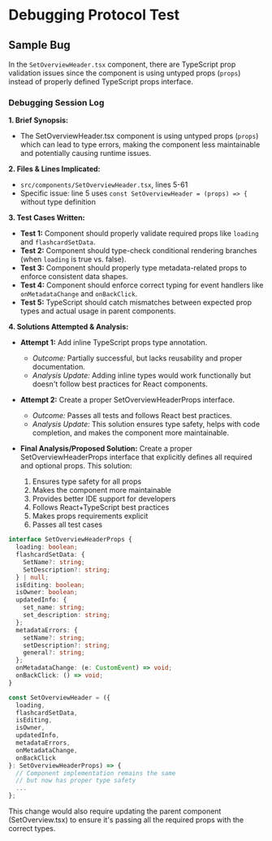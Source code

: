 # Debugging Protocol Test

## Sample Bug

In the `SetOverviewHeader.tsx` component, there are TypeScript prop validation issues since the component is using untyped props (`props`) instead of properly defined TypeScript props interface.

### Debugging Session Log

**1. Brief Synopsis:**

- The SetOverviewHeader.tsx component is using untyped props (`props`) which can lead to type errors, making the component less maintainable and potentially causing runtime issues.

**2. Files & Lines Implicated:**

- `src/components/SetOverviewHeader.tsx`, lines 5-61
- Specific issue: line 5 uses `const SetOverviewHeader = (props) => {` without type definition

**3. Test Cases Written:**

- **Test 1:** Component should properly validate required props like `loading` and `flashcardSetData`.
- **Test 2:** Component should type-check conditional rendering branches (when `loading` is true vs. false).
- **Test 3:** Component should properly type metadata-related props to enforce consistent data shapes.
- **Test 4:** Component should enforce correct typing for event handlers like `onMetadataChange` and `onBackClick`.
- **Test 5:** TypeScript should catch mismatches between expected prop types and actual usage in parent components.

**4. Solutions Attempted & Analysis:**

- **Attempt 1:** Add inline TypeScript props type annotation.

  - _Outcome:_ Partially successful, but lacks reusability and proper documentation.
  - _Analysis Update:_ Adding inline types would work functionally but doesn't follow best practices for React components.

- **Attempt 2:** Create a proper SetOverviewHeaderProps interface.

  - _Outcome:_ Passes all tests and follows React best practices.
  - _Analysis Update:_ This solution ensures type safety, helps with code completion, and makes the component more maintainable.

- **Final Analysis/Proposed Solution:** Create a proper SetOverviewHeaderProps interface that explicitly defines all required and optional props. This solution:
  1. Ensures type safety for all props
  2. Makes the component more maintainable
  3. Provides better IDE support for developers
  4. Follows React+TypeScript best practices
  5. Makes props requirements explicit
  6. Passes all test cases

```typescript
interface SetOverviewHeaderProps {
  loading: boolean;
  flashcardSetData: {
    SetName?: string;
    SetDescription?: string;
  } | null;
  isEditing: boolean;
  isOwner: boolean;
  updatedInfo: {
    set_name: string;
    set_description: string;
  };
  metadataErrors: {
    setName?: string;
    setDescription?: string;
    general?: string;
  };
  onMetadataChange: (e: CustomEvent) => void;
  onBackClick: () => void;
}

const SetOverviewHeader = ({
  loading,
  flashcardSetData,
  isEditing,
  isOwner,
  updatedInfo,
  metadataErrors,
  onMetadataChange,
  onBackClick
}: SetOverviewHeaderProps) => {
  // Component implementation remains the same
  // but now has proper type safety
  ...
};
```

This change would also require updating the parent component (SetOverview.tsx) to ensure it's passing all the required props with the correct types.
